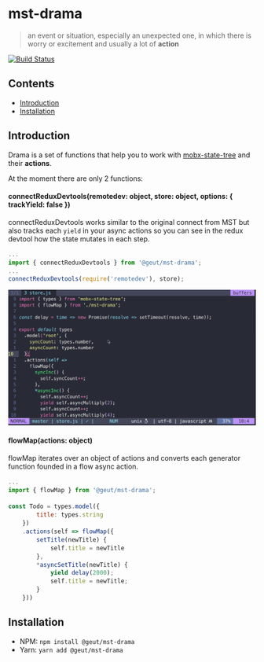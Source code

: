 # mst-drama
> an event or situation, especially an unexpected one, in which there is worry or excitement and usually a lot of **action**

[![Build Status](https://travis-ci.org/geut/mst-drama.svg?branch=master)](https://travis-ci.org/geut/mst-drama)

## Contents

* [Introduction](##introduction)
* [Installation](##installation)

## Introduction

Drama is a set of functions that help you to work with [mobx-state-tree](https://github.com/mobxjs/mobx-state-tree)
and their **actions**.

At the moment there are only 2 functions:

#### connectReduxDevtools(remotedev: object, store: object, options: { trackYield: false })

connectReduxDevtools works similar to the original connect from MST but also tracks each `yield` in your async actions so
you can see in the redux devtool how the state mutates in each step.

```javascript
...
import { connectReduxDevtools } from '@geut/mst-drama';
...
connectReduxDevtools(require('remotedev'), store);
```

![connect-redux-devtool](https://github.com/geut/mst-drama/raw/master/example/connect-redux-devtool.gif)

#### flowMap(actions: object)

flowMap iterates over an object of actions and converts each generator function founded in a flow async action.

```javascript
...
import { flowMap } from '@geut/mst-drama';

const Todo = types.model({
        title: types.string
    })
    .actions(self => flowMap({
        setTitle(newTitle) {
            self.title = newTitle
        },
        *asyncSetTitle(newTitle) {
            yield delay(2000);
            self.title = newTitle;
        }
    }))

```

## Installation

* NPM: `npm install @geut/mst-drama`
* Yarn: `yarn add @geut/mst-drama`
